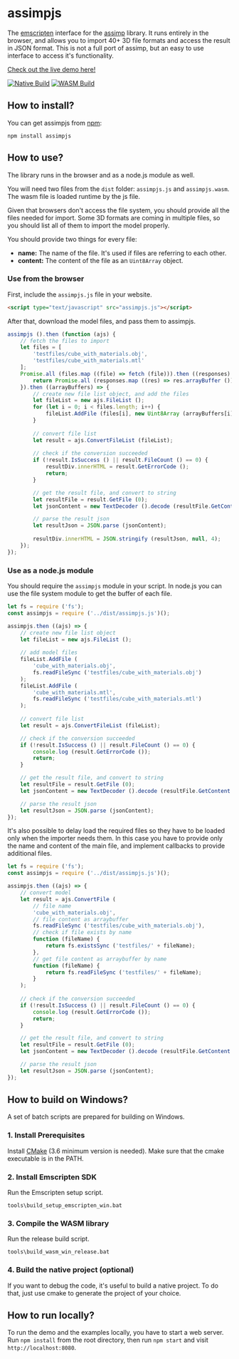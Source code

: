 # assimpjs

The [emscripten](https://emscripten.org) interface for the [assimp](https://github.com/assimp/assimp) library. It runs entirely in the browser, and allows you to import 40+ 3D file formats and access the result in JSON format. This is not a full port of assimp, but an easy to use interface to access it's functionality.

[Check out the live demo here!](http://kovacsv.github.io/assimpjs)

[![Native Build](https://github.com/kovacsv/assimpjs/actions/workflows/native_build.yml/badge.svg)](https://github.com/kovacsv/assimpjs/actions/workflows/native_build.yml)
[![WASM Build](https://github.com/kovacsv/assimpjs/actions/workflows/wasm_build.yml/badge.svg)](https://github.com/kovacsv/assimpjs/actions/workflows/wasm_build.yml)

## How to install?

You can get assimpjs from [npm](https://www.npmjs.com/package/assimpjs):

```
npm install assimpjs
```

## How to use?

The library runs in the browser and as a node.js module as well.

You will need two files from the `dist` folder: `assimpjs.js` and `assimpjs.wasm`. The wasm file is loaded runtime by the js file.

Given that browsers don't access the file system, you should provide all the files needed for import. Some 3D formats are coming in multiple files, so you should list all of them to import the model properly.

You should provide two things for every file:
- **name:** The name of the file. It's used if files are referring to each other.
- **content:** The content of the file as an `Uint8Array` object.

### Use from the browser

First, include the `assimpjs.js` file in your website.

```html
<script type="text/javascript" src="assimpjs.js"></script>
```

After that, download the model files, and pass them to assimpjs.

```js
assimpjs ().then (function (ajs) {
    // fetch the files to import
    let files = [
        'testfiles/cube_with_materials.obj',
        'testfiles/cube_with_materials.mtl'
    ];
    Promise.all (files.map ((file) => fetch (file))).then ((responses) => {
        return Promise.all (responses.map ((res) => res.arrayBuffer ()));
    }).then ((arrayBuffers) => {
        // create new file list object, and add the files
        let fileList = new ajs.FileList ();
        for (let i = 0; i < files.length; i++) {
            fileList.AddFile (files[i], new Uint8Array (arrayBuffers[i]));
        }
        
        // convert file list
        let result = ajs.ConvertFileList (fileList);
        
        // check if the conversion succeeded
        if (!result.IsSuccess () || result.FileCount () == 0) {
            resultDiv.innerHTML = result.GetErrorCode ();
            return;
        }

        // get the result file, and convert to string
        let resultFile = result.GetFile (0);
        let jsonContent = new TextDecoder ().decode (resultFile.GetContent ());

        // parse the result json
        let resultJson = JSON.parse (jsonContent);
        
        resultDiv.innerHTML = JSON.stringify (resultJson, null, 4);
    });
});
```

### Use as a node.js module

You should require the `assimpjs` module in your script. In node.js you can use the file system module to get the buffer of each file.

```js
let fs = require ('fs');
const assimpjs = require ('../dist/assimpjs.js')();

assimpjs.then ((ajs) => {
    // create new file list object
    let fileList = new ajs.FileList ();
    
    // add model files
    fileList.AddFile (
        'cube_with_materials.obj',
        fs.readFileSync ('testfiles/cube_with_materials.obj')
    );
    fileList.AddFile (
        'cube_with_materials.mtl',
        fs.readFileSync ('testfiles/cube_with_materials.mtl')
    );
    
    // convert file list
    let result = ajs.ConvertFileList (fileList);

    // check if the conversion succeeded
    if (!result.IsSuccess () || result.FileCount () == 0) {
        console.log (result.GetErrorCode ());
        return;
    }

    // get the result file, and convert to string
    let resultFile = result.GetFile (0);
    let jsonContent = new TextDecoder ().decode (resultFile.GetContent ());

    // parse the result json
    let resultJson = JSON.parse (jsonContent);
});
```

It's also possible to delay load the required files so they have to be loaded only when the importer needs them. In this case you have to provide only the name and content of the main file, and implement callbacks to provide additional files.

```js
let fs = require ('fs');
const assimpjs = require ('../dist/assimpjs.js')();

assimpjs.then ((ajs) => {
    // convert model
    let result = ajs.ConvertFile (
		// file name
		'cube_with_materials.obj',
		// file content as arraybuffer
		fs.readFileSync ('testfiles/cube_with_materials.obj'),
		// check if file exists by name
		function (fileName) {
			return fs.existsSync ('testfiles/' + fileName);
		},
		// get file content as arraybuffer by name
		function (fileName) {
			return fs.readFileSync ('testfiles/' + fileName);
		}
	);
    
    // check if the conversion succeeded
    if (!result.IsSuccess () || result.FileCount () == 0) {
        console.log (result.GetErrorCode ());
        return;
    }

    // get the result file, and convert to string
    let resultFile = result.GetFile (0);
    let jsonContent = new TextDecoder ().decode (resultFile.GetContent ());

    // parse the result json
    let resultJson = JSON.parse (jsonContent);
});
```

## How to build on Windows?

A set of batch scripts are prepared for building on Windows.

### 1. Install Prerequisites

Install [CMake](https://cmake.org) (3.6 minimum version is needed). Make sure that the cmake executable is in the PATH.

### 2. Install Emscripten SDK

Run the Emscripten setup script.

```
tools\build_setup_emscripten_win.bat
```

### 3. Compile the WASM library

Run the release build script.

```
tools\build_wasm_win_release.bat
```

### 4. Build the native project (optional)

If you want to debug the code, it's useful to build a native project. To do that, just use cmake to generate the project of your choice.

## How to run locally?

To run the demo and the examples locally, you have to start a web server. Run `npm install` from the root directory, then run `npm start` and visit `http://localhost:8080`.
